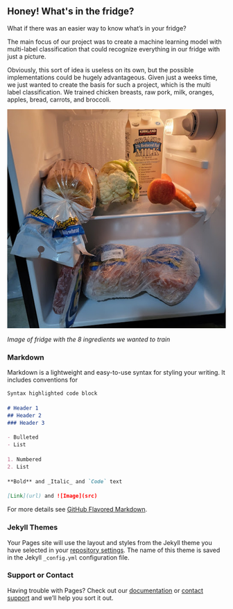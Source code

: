 ## Honey! What's in the fridge?

What if there was an easier way to know what’s in your fridge?

The main focus of our project was to create a machine learning model with multi-label classification that could recognize everything in our fridge with just a picture. 

Obviously, this sort of idea is useless on its own, but the possible implementations could be hugely advantageous. Given just a weeks time, we just wanted to create the basis for such a project, which is the multi label classification. We trained chicken breasts, raw pork, milk, oranges, apples, bread, carrots, and broccoli.

![Image of fridge](images/fridge.jpg)

*Image of fridge with the 8 ingredients we wanted to train*

### Markdown

Markdown is a lightweight and easy-to-use syntax for styling your writing. It includes conventions for

```markdown
Syntax highlighted code block

# Header 1
## Header 2
### Header 3

- Bulleted
- List

1. Numbered
2. List

**Bold** and _Italic_ and `Code` text

[Link](url) and ![Image](src)
```

For more details see [GitHub Flavored Markdown](https://guides.github.com/features/mastering-markdown/).

### Jekyll Themes

Your Pages site will use the layout and styles from the Jekyll theme you have selected in your [repository settings](https://github.com/arul28/Whats-in-the-fridge/settings). The name of this theme is saved in the Jekyll `_config.yml` configuration file.

### Support or Contact

Having trouble with Pages? Check out our [documentation](https://docs.github.com/categories/github-pages-basics/) or [contact support](https://github.com/contact) and we’ll help you sort it out.
